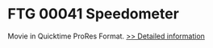 # FTG 00041 Speedometer
Movie in Quicktime ProRes Format.
[>> Detailed information](https://secure.shareit.com/shareit/product.html?productid=300618423&affiliateid=200057808)